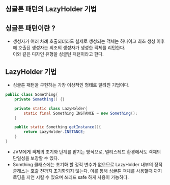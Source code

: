 ## 싱글톤 패턴의 LazyHolder 기법

## 싱글톤 패턴이란 ?
- 생성자가 여러 차례 호출되더라도 실제로 생성되는 객체는 하나이고 최초 생성 이후에 호출된 생성자는 최초의 생성자가 생성한 객체를 리턴한다.  
이와 같은 디자인 유형을 싱글턴 패턴이라고 한다.

## LazyHolder 기법
- 싱글톤 패턴을 구현하는 가장 이상적인 형태로 알려진 기법이다.
```java
public class Something{ 
    private Something() {}

    private static class LazyHolder{ 
        static final Something INSTANCE = new Something(); 
    }

    public static Something getInstance(){ 
        return LazyHolder.INSTANCE; 
    }
} 
```
- JVM에게 객체의 초기화 단계를 맡기는 방식으로, 멀티스레드 환경에서도 객체의 단일성을 보장할 수 있다.
- Somthing 클래스에는 초기화 할 정적 변수가 없으므로 LazyHolder 내부의 정적 클래스는 호출 전까지 초기화되지 않는다.
  이를 통해 싱글톤 객체를 사용할때 까지 로딩을 지연 시킬 수 있으며 쓰레드 safe 하게 사용이 가능하다. 
